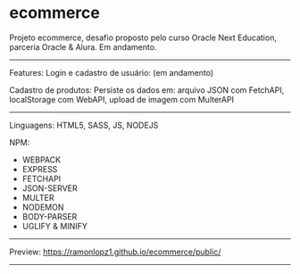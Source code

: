 # ecommerce
Projeto ecommerce, desafio proposto pelo curso Oracle Next Education, parceria Oracle & Alura.
Em andamento.
_________________________________________

Features:
Login e cadastro de usuário:
  (em andamento)

Cadastro de produtos:
Persiste os dados em: 
  arquivo JSON com FetchAPI, 
  localStorage com WebAPI,
  upload de imagem com MulterAPI
  
_________________________________________

Linguagens:
HTML5, SASS, JS, NODEJS

NPM:
- WEBPACK
- EXPRESS
- FETCHAPI
- JSON-SERVER
- MULTER
- NODEMON
- BODY-PARSER
- UGLIFY & MINIFY

_________________________________________

Preview:
https://ramonlopz1.github.io/ecommerce/public/

_________________________________________
